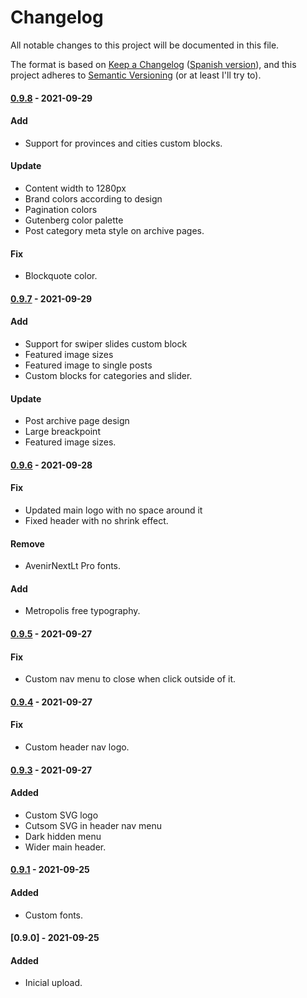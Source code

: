 # Changelog
All notable changes to this project will be documented in this file.

The format is based on [Keep a Changelog](https://keepachangelog.com/en/0.9.0/) ([Spanish version](https://keepachangelog.com/es-ES/0.9.0/)),
and this project adheres to [Semantic Versioning](https://semver.org/spec/v2.0.0.html) (or at least I'll try to).

#### [0.9.8](https://github.com/LuisColome/breeze/releases/tag/v0.9.8) - 2021-09-29
#### Add
- Support for provinces and cities custom blocks.
#### Update
- Content width to 1280px
- Brand colors according to design
- Pagination colors
- Gutenberg color palette
- Post category meta style on archive pages.
#### Fix 
- Blockquote color.

#### [0.9.7](https://github.com/LuisColome/breeze/releases/tag/v0.9.7) - 2021-09-29
#### Add
- Support for swiper slides custom block
- Featured image sizes
- Featured image to single posts
- Custom blocks for categories and slider.
#### Update
- Post archive page design
- Large breackpoint
- Featured image sizes.

#### [0.9.6](https://github.com/LuisColome/breeze/releases/tag/v0.9.6) - 2021-09-28
#### Fix
- Updated main logo with no space around it
- Fixed header with no shrink effect.
#### Remove
- AvenirNextLt Pro fonts.
#### Add
- Metropolis free typography.

#### [0.9.5](https://github.com/LuisColome/breeze/releases/tag/v0.9.5) - 2021-09-27
#### Fix
- Custom nav menu to close when click outside of it.

#### [0.9.4](https://github.com/LuisColome/breeze/releases/tag/v0.9.4) - 2021-09-27
#### Fix
- Custom header nav logo.

#### [0.9.3](https://github.com/LuisColome/breeze/releases/tag/v0.9.3) - 2021-09-27
#### Added
- Custom SVG logo
- Cutsom SVG in header nav menu 
- Dark hidden menu
- Wider main header.

#### [0.9.1](https://github.com/LuisColome/breeze/releases/tag/v0.9.1) - 2021-09-25
#### Added
- Custom fonts.

#### [0.9.0] - 2021-09-25
#### Added
- Inicial upload.